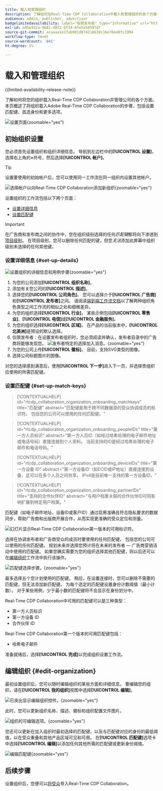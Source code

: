 ```yaml
---
title: 载入和管理组织
description: 了解如何在Real-Time CDP Collaboration中载入和管理组织的各个方面
audience: admin, publisher, advertiser
badgelimitedavailability: label="有限发布版" type="Informative" url="https://helpx.adobe.com/legal/product-descriptions/real-time-customer-data-platform-collaboration.html newtab=true"
exl-id: a95e932a-9681-48f2-bf34-6fe5a50597d7
source-git-commit: acaaaa1e1fab981d874210639c16e76e48fc3394
workflow-type: tm+mt
source-wordcount: '841'
ht-degree: 1%

---
```


# 载入和管理组织

{{limited-availability-release-note}}

了解如何将您的组织载入Real-Time CDP Collaboration并管理公司的各个方面。 本页概述了将组织载入Adobe Real-Time CDP Collaboration的步骤，包括设置匹配键、首选身份和更多选项。

![设置页面](/help/assets/setup/manage-organization/my-organization.png){zoomable="yes"}

## 初始组织设置

您必须首先设置组织和组织详细信息。 导航到左边栏中的&#x200B;**[!UICONTROL 设置]**，选择右上角的&#x200B;**+**&#x200B;符号，然后选择&#x200B;**[!UICONTROL 帐户]**。

>[!TIP]
>
>设置要使用的初始帐户后，您可以使用同一工作流在同一组织内设置其他帐户。

![选择帐户以向Real-Time CDP Collaboration添加新组织](/help/assets/setup/manage-organization/add-new-account.png){zoomable="yes"}

设置组织的工作流包括以下两个页面：

* [设置详细信息](#set-up-details)
* [设置匹配键](#set-up-match-keys)

>[!IMPORTANT]
>
>在广告商和发布商之间的协作中，您在组织级别选择的任何&#x200B;*匹配键*&#x200B;都将向下渗透到[项目级别](/help/guide/collaborate/manage-projects.md)。 在项目级别，您可以删除任何匹配的键，但您&#x200B;*无法*&#x200B;添加此屏幕中组织级别未选择的任何其他键。

### 设置详细信息 {#set-up-details}

![设置组织的详细信息和用例步骤](/help/assets/setup/manage-organization/add-organization-details.png){zoomable="yes"}

1. 为您的公司添加&#x200B;**[!UICONTROL 组织名称]**。
2. 添加有关您公司的&#x200B;**[!UICONTROL 描述]**。
3. 选择您的&#x200B;**[!UICONTROL 公司角色]**。 您可以选择介于&#x200B;**[!UICONTROL 广告商]**&#x200B;和&#x200B;**[!UICONTROL 发布者]**&#x200B;之间。 请阅读[端到端工作流文档](/help/guide/end-to-end-workflow.md)以了解两种组织角色类型之间工作流的相似之处和细微差异。
4. 为您的组织选择&#x200B;**[!UICONTROL 行业]**。 某些示例包括&#x200B;**[!UICONTROL 零售业]**、**[!UICONTROL 电信]**&#x200B;或&#x200B;**[!UICONTROL 金融服务]**。
5. 为您的组织选择&#x200B;**[!UICONTROL 区域]**。 在产品的当前版本中，**[!UICONTROL 北美洲]**&#x200B;是预设的默认选择。
6. <span class="preview">仅限发布者</span>：在设置发布者组织时，您必须阅读并确认，发布者目录中的广告商将能够发现您。
   ![发布者特定的选择加入消息。](/help/assets/setup/manage-organization/publisher-specific-optin-message.png){zoomable="yes"}
7. 为您的公司上传&#x200B;**[!UICONTROL 徽标]**。 目前，支持SVG类型的图像。
8. 选择公司标题图片的图像。

对您的选择感到满意后，使用&#x200B;**[!UICONTROL 下一步]**&#x200B;进入下一页，并选择贵组织应使用的所需匹配键。

### 设置匹配键 {#set-up-match-keys}

>[!CONTEXTUALHELP]
>id="rtcdp_collaboration_organization_onboarding_matchkeys"
>title="匹配键"
>abstract="匹配键是用于跨不同数据源的受众协调成员的标识符。 包括您的公司可以使用的任何匹配键。"

>[!CONTEXTUALHELP]
>id="rtcdp_collaboration_organization_onboarding_peopleIDs"
>title="第一方人员标识"
>abstract="第一方人员ID（如经过哈希处理的电子邮件地址或电话号码）直接连接到个人资料。 当前支持的ID是经过哈希处理的电子邮件和电话号码。"

>[!CONTEXTUALHELP]
>id="rtcdp_collaboration_organization_onboarding_deviceIDs"
>title="第一方设备 ID"
>abstract="第一方设备ID（如ECID或IP地址）直接连接到设备，这可以在多个人员之间共享。 IPv4是目前唯一支持的第一方设备ID。"

>[!CONTEXTUALHELP]
>id="rtcdp_collaboration_organization_onboarding_partnerIDs"
>title="支持的合作伙伴ID"
>abstract="与用户档案关联的合作伙伴ID可将影响扩展到特定用户档案。"

匹配键（如电子邮件地址、设备ID或客户ID）通过启用准确且符合隐私要求的数据同步，帮助广告商和出版商开展合作，从而实现更准确的受众定位和测量。

![幻灯片显示Real-Time CDP Collaboration第一版本的可用标识符。](/help/assets/setup/manage-organization/available-identifiers.png)

选择在协调发布者和广告商受众的成员时要使用的任何匹配键。 包括您的公司可以使用的任何匹配键。 规划未来并选择您预计将在未来的发布者 — 广告商营销活动中使用的匹配键。 如果您确实需要为您的组织选择其他匹配键，则以后还可以在[编辑组织](#edit-organization)工作流中执行该操作。

![匹配键选择步骤。](/help/assets/setup/manage-organization/add-organization-match-keys.png){zoomable="yes"}

最多选择五个您计划使用的匹配键。 稍后，在设置连接时，您可以删除不需要的匹配键，但无法添加新匹配键。 为每个选定的匹配键设置身份计数阈值（最小计数）。 对于某些用例，少于最小数的匹配键将不会显示在身份划分中。

Real-Time CDP Collaboration中可用的匹配键可以是三种类型：

* 第一方人员标识
* 第一方设备 ID
* 合作伙伴 ID

Real-Time CDP Collaboration第一个版本的可用匹配键包括：

* 哈希电子邮件

<!--

not available in the Limited GA release

* Hashed phone
* IPv4

-->

准备就绪后，选择&#x200B;**[!UICONTROL 完成]**&#x200B;以完成组织设置工作流。

## 编辑组织 {#edit-organization}

最初设置组织后，您可以随时编辑组织的某些方面和详细信息。 要编辑您的组织，请在&#x200B;**[!UICONTROL 我的组织]**&#x200B;视图中选择&#x200B;**[!UICONTROL 编辑]**。

![已突出显示编辑组织控件。](/help/assets/setup/manage-organization/edit-organization.png){zoomable="yes"}

此时，您可以更新组织名称、描述、徽标和组织配置文件图片。

![组织的可编辑选项。](/help/assets/setup/manage-organization/editable-options.png){zoomable="yes"}

您还可以更新在加入组织时最初选择的匹配键，以及与匹配键对应的身份的最低阈值，以在受众重叠和其他产品区域可见和可用。 在&#x200B;**[!UICONTROL 匹配键]**&#x200B;选项卡中选择&#x200B;**[!UICONTROL 编辑]**&#x200B;以添加任何其他所需的匹配键或更新身份阈值。

![编辑匹配键](/help/assets/setup/manage-organization/edit-match-keys.png){zoomable="yes"}

## 后续步骤

设置组织后，您便可以[将受众](/help/guide/setup/onboard-audiences.md)导入Real-Time CDP Collaboration。

